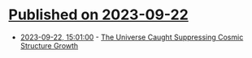 # [Published on 2023-09-22](index.md)

* [2023-09-22, 15:01:00](https://soylentnews.org/article.pl?sid=23/09/20/1246249&from=rss) - [The Universe Caught Suppressing Cosmic Structure Growth](https://soylentnews.org/article.pl?sid=23/09/20/1246249&from=rss)
